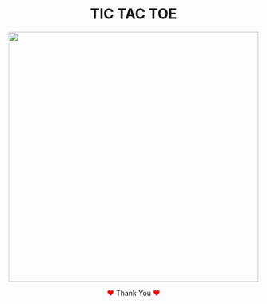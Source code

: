 <h1 align="center">TIC TAC TOE</h1>

<p align="center">
<img width="500px" src="https://user-images.githubusercontent.com/80118217/204586171-386ad0b0-44d8-4e54-9f0a-3f867dedcf6b.JPG">
</p>


<p align="center"><span style="color: red;">&hearts;</span> Thank You <span style="color: red;">&hearts;</span></p>
